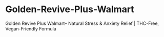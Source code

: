 # Golden-Revive-Plus-Walmart
Golden Revive Plus Walmart– Natural Stress &amp; Anxiety Relief | THC-Free, Vegan-Friendly Formula
